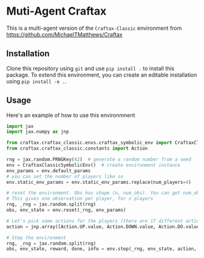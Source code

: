 # Muti-Agent Craftax

This is a multi-agent version of the `Craftax-Classic` environment from <https://github.com/MichaelTMatthews/Craftax>

## Installation

Clone this repository using `git` and use `pip install .` to install this package. To extend this environment, you can create an editable
installation using `pip install -e .`.

## Usage

Here's an example of how to use this environmnent
```python
import jax
import jax.numpy as jnp

from craftax.craftax_classic.envs.craftax_symbolic_env import CraftaxClassicSymbolicEnv
from craftax.craftax_classic.constants import Action

rng = jax.random.PRNGKey(42)  # generate a random number from a seed
env = CraftaxClassicSymbolicEnv()  # create environment instance
env_params = env.default_params
# you can set the number of players like so
env.static_env_params = env.static_env_params.replace(num_players=4)

# reset the environment. Obs has shape (n, num_obs). You can get num_obs through env.observation_space(env_params).shape[0]
# This gives one observation per player, for n players
rng, _rng = jax.random.split(rng)
obs, env_state = env.reset(_rng, env_params)

# Let's pick some actions for the players (there are 17 different actions
action = jnp.array([Action.UP.value, Action.DOWN.value, Action.DO.value, Action.SLEEP.value])

# Step the environment
rng, _rng = jax.random.split(rng)
obs, env_state, reward, done, info = env.step(_rng, env_state, action, env_params)
```

